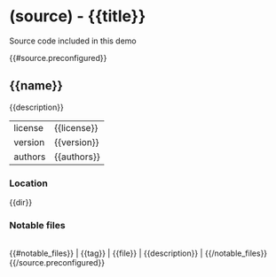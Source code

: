 # (source) - {{title}}

Source code included in this demo

{{#source.preconfigured}}

## {{name}}

{{description}}

|           |              |
| --------- | ------------ |
| license   | {{license}}  |
| version   | {{version}}  |
| authors   | {{authors}}  |

### Location

{{dir}}

### Notable files

|         |          |                 |
| ------- | -------- | --------------- |
{{#notable_files}}
| {{tag}} | {{file}} | {{description}} |
{{/notable_files}}
{{/source.preconfigured}}
